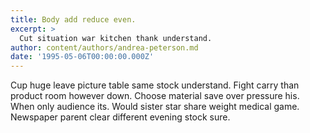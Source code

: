 ```yaml
---
title: Body add reduce even.
excerpt: >
  Cut situation war kitchen thank understand.
author: content/authors/andrea-peterson.md
date: '1995-05-06T00:00:00.000Z'
---
```

Cup huge leave picture table same stock understand. Fight carry than product room however down. Choose material save over pressure his. When only audience its. Would sister star share weight medical game. Newspaper parent clear different evening stock sure.